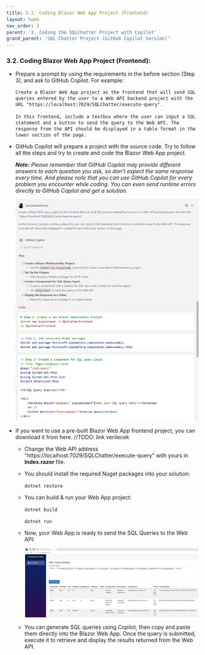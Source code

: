 ```yaml
---
title: 3.2. Coding Blazor Web App Project (Frontend)
layout: home
nav_order: 2
parent: '3. Coding the SQLChatter Project with Copilot'
grand_parent: 'SQL Chatter Project (GitHub Copilot Version)'
---
```


### 3.2. Coding Blazor Web App Project (Frontend):

* Prepare a prompt by using the requirements in the before section (Step 3), and ask to GitHub Copilot. For example:

    ```
   Create a Blazor Web App project as the frontend that will send SQL queries entered by the user to a Web API backend project with the URL "https://localhost:7029/SQLChatter/execute-query". 
   
   In this frontend, include a textbox where the user can input a SQL statement and a button to send the query to the Web API. The response from the API should be displayed in a table format in the lower section of the page.
    ```

* GitHub Copilot will prepare a project with the source code. Try to follow all the steps and try to create and code the Blazor Web App project.

   _**Note:** Please remember that GitHub Copilot may provide different answers to each question you ask, so don't expect the same response every time. And please note that you can use GitHub Copilot for every problem you encounter while coding. You can even send runtime errors directly to GitHub Copilot and get a solution._
   
   ![Frontend](./CopilotImages/Frontend.png)

* If you want to use a pre-built Blazor Web App frontend project, you can download it from here. //TODO: link verilecek

   * Change the Web API address "https://localhost:7029/SQLChatter/execute-query" with yours in **Index.razor** file.

   * You should install the required Nuget packages into your solution:

     ```dotnet restore```


   * You can build & run your Web App project:
     
     ```dotnet build```

     ```dotnet run```

   * Now, your Web App is ready to send the SQL Queries to the Web API:

      ![WebApp](./CopilotImages/WebApp.png)

   * You can generate SQL queries using Copilot, then copy and paste them directly into the Blazor Web App. Once the query is submitted, execute it to retrieve and display the results returned from the Web API.
